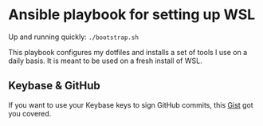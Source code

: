 # Ansible playbook for setting up WSL

Up and running quickly: `./bootstrap.sh`

This playbook configures my dotfiles and installs a set of tools I use on a daily basis. It is meant to be used on a fresh install of WSL.

## Keybase & GitHub

If you want to use your Keybase keys to sign GitHub commits, this [Gist](https://gist.github.com/webframp/75c680930b6b2caba9a1be6ec23477c1) got you covered.
